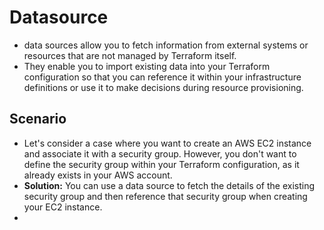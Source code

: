 # Datasource
- data sources allow you to fetch information from external systems or resources that are not managed by Terraform itself.
- They enable you to import existing data into your Terraform configuration so that you can reference it within your infrastructure definitions or use it to make decisions during resource provisioning.

## Scenario
- Let's consider a case where you want to create an AWS EC2 instance and associate it with a security group. However, you don't want to define the security group within your Terraform configuration, as it already exists in your AWS account.
- **Solution:** You can use a data source to fetch the details of the existing security group and then reference that security group when creating your EC2 instance.
- 
